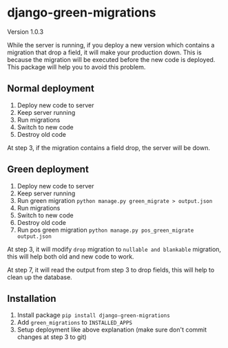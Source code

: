 # django-green-migrations
Version 1.0.3

While the server is running,
if you deploy a new version which contains a migration that drop a field, it will make your production down. 
This is because the migration will be executed before the new code is deployed.
This package will help you to avoid this problem.

## Normal deployment
1. Deploy new code to server
2. Keep server running
3. Run migrations
4. Switch to new code
5. Destroy old code

At step 3, if the migration contains a field drop, the server will be down.

## Green deployment
1. Deploy new code to server
2. Keep server running
3. Run green migration ```python manage.py green_migrate > output.json```
4. Run migrations
5. Switch to new code
6. Destroy old code
7. Run pos green migration ```python manage.py pos_green_migrate output.json```

At step 3, it will modify `drop` migration to `nullable and blankable` migration, this will help both old and new code to work.

At step 7, it will read the output from step 3 to drop fields, this will help to clean up the database.

## Installation
1. Install package
```pip install django-green-migrations```
2. Add `green_migrations` to `INSTALLED_APPS`
3. Setup deployment like above explanation (make sure don't commit changes at step 3 to git)